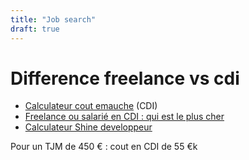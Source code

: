 ```yaml
---
title: "Job search"
draft: true
---
```


# Difference freelance vs cdi

- [Calculateur cout emauche](https://www.service-public.fr/professionnels-entreprises/vosdroits/services-en-ligne-et-formulaires/simulateur-cout-embauche) (CDI)
- [Freelance ou salarié en CDI : qui est le plus cher](https://blog.freelancerepublik.com/freelance-ou-salarie-en-cdi-qui-est-vraiment-le-moins-cher/)
- [Calculateur Shine developpeur](https://simulateurs.shine.fr/developpeur)

Pour un TJM de 450 € : cout en CDI de 55 €k

